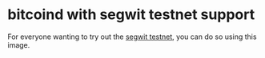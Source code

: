 bitcoind with segwit testnet support
====================================

For everyone wanting to try out the [segwit testnet](https://bitcoincore.org/en/2016/01/21/launch_segwit_testnet/), you can do so using this image.
